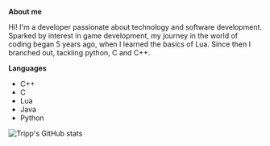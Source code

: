 **About me**

Hi! I'm a developer passionate about technology and software development.
Sparked by interest in game development, my journey in the world of coding began 5 years ago, when I learned the basics of Lua.
Since then I branched out, tackling python, C and C++.


**Languages**
- C++
- C
- Lua
- Java
- Python


![Tripp's GitHub stats](https://github-readme-stats.vercel.app/api?username=RealTrippR&show_icons=true&theme=radical)
